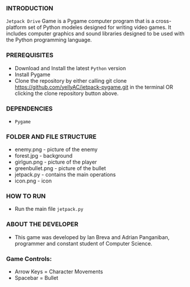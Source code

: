 ### INTRODUCTION
`Jetpack Drive` Game is a Pygame computer program that is a cross-platform set of Python modeles designed for
writing video games. It includes computer graphics and sound libraries designed to
be used with the Python programming language.

### PREREQUISITES
- Download and Install the latest `Python` version
- Install Pygame
- Clone the repository by either calling git clone https://github.com/yellyAC/jetpack-pygame.git 
  in the terminal OR clicking the clone repository button above.

### DEPENDENCIES
- `Pygame`

### FOLDER AND FILE STRUCTURE
- enemy.png	- picture of the enemy
- forest.jpg	- background
- girlgun.png	- picture of the player
- greenbullet.png	- picture of the bullet
- jetpack.py	- contains the main operations
- icon.png	- icon

### HOW TO RUN
- Run the main file `jetpack.py`

### ABOUT THE DEVELOPER
- This game was developed by Ian Breva and Adrian Panganiban, programmer and constant student of Computer Science.

### Game Controls: 
- Arrow Keys = Character Movements
- Spacebar = Bullet
